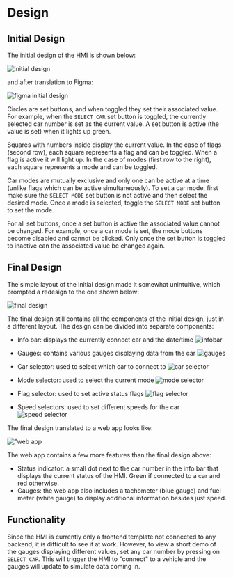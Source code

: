 # Design

## Initial Design

The initial design of the HMI is shown below:

![initial design](./images/initial-design.png "Inital Design")

and after translation to Figma:

![figma initial design](./images/initial-design-figma.png "Initial Design Figma")

Circles are set buttons, and when toggled they set their associated value. For example, when the `SELECT CAR` set button is toggled, the currently selected car number is set as the current value. A set button is active (the value is set) when it lights up green. 

Squares with numbers inside display the current value. In the case of flags (second row), each square represents a flag and can be toggled. When a flag is active it will light up. In the case of modes (first row to the right), each square represents a mode and can be toggled. 

Car modes are mutually exclusive and only one can be active at a time (unlike flags which can be active simultaneously). To set a car mode, first make sure the `SELECT MODE` set button is not active and then select the desired mode. Once a mode is selected, toggle the `SELECT MODE` set button to set the mode.

For all set buttons, once a set button is active the associated value cannot be changed. For example, once a car mode is set, the mode buttons become disabled and cannot be clicked. Only once the set button is toggled to inactive can the associated value be changed again.

## Final Design

The simple layout of the initial design made it somewhat unintuitive, which prompted a redesign to the one shown below:

![final design](./images/final-design.png "Final Design")

The final design still contains all the components of the initial design, just in a different layout. The design can be divided into separate components:

- Info bar: displays the currently connect car and the date/time
![infobar](./images/infobar.png "Infobar")

- Gauges: contains various gauges displaying data from the car
![gauges](./images/gauges.png "Gauges")

- Car selector: used to select which car to connect to
![car selector](./images/car-selector.png "Car Selector")

- Mode selector: used to select the current mode
![mode selector](./images/mode-selector.png "Mode Selector")

- Flag selector: used to set active status flags
![flag selector](./images/flags.png "Flag Selector")

- Speed selectors: used to set different speeds for the car
![speed selector](./images/speed-selectors.png "Speed Selectors")

The final design translated to a web app looks like:

!["web app](./images/web-app.png "Web App")

The web app contains a few more features than the final design above:
- Status indicator: a small dot next to the car number in the info bar that displays the current status of the HMI. Green if connected to a car and red otherwise.
- Gauges: the web app also includes a tachometer (blue gauge) and fuel meter (white gauge) to display additional information besides just speed.

## Functionality

Since the HMI is currently only a frontend template not connected to any backend, it is difficult to see it at work. However, to view a short demo of the gauges displaying different values, set any car number by pressing on `SELECT CAR`. This will trigger the HMI to "connect" to a vehicle and the gauges will update to simulate data coming in.
